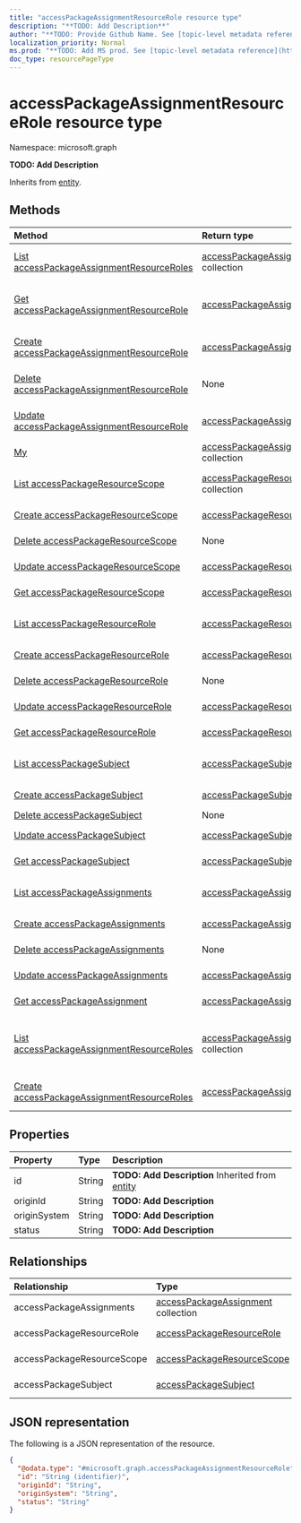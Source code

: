 ```yaml
---
title: "accessPackageAssignmentResourceRole resource type"
description: "**TODO: Add Description**"
author: "**TODO: Provide Github Name. See [topic-level metadata reference](https://msgo.azurewebsites.net/add/document/guidelines/metadata.html#topic-level-metadata)**"
localization_priority: Normal
ms.prod: "**TODO: Add MS prod. See [topic-level metadata reference](https://msgo.azurewebsites.net/add/document/guidelines/metadata.html#topic-level-metadata)**"
doc_type: resourcePageType
---
```


# accessPackageAssignmentResourceRole resource type


Namespace: microsoft.graph

**TODO: Add Description**


Inherits from [entity](../resources/entity.md).

## Methods
|Method|Return type|Description|
|:---|:---|:---|
|[List accessPackageAssignmentResourceRoles](../api/accesspackageassignmentresourcerole-list.md)|[accessPackageAssignmentResourceRole](../resources/accesspackageassignmentresourcerole.md) collection|Get a list of the [accessPackageAssignmentResourceRole](../resources/accesspackageassignmentresourcerole.md) objects and their properties.|
|[Get accessPackageAssignmentResourceRole](../api/accesspackageassignmentresourcerole-get.md)|[accessPackageAssignmentResourceRole](../resources/accesspackageassignmentresourcerole.md)|Read the properties and relationships of an [accessPackageAssignmentResourceRole](../resources/accesspackageassignmentresourcerole.md) object.|
|[Create accessPackageAssignmentResourceRole](../api/accesspackageassignmentresourcerole-post-accesspackageassignmentresourceroles.md)|[accessPackageAssignmentResourceRole](../resources/accesspackageassignmentresourcerole.md)|Create a new [accessPackageAssignmentResourceRole](../resources/accesspackageassignmentresourcerole.md) object.|
|[Delete accessPackageAssignmentResourceRole](../api/accesspackageassignmentresourcerole-delete.md)|None|Deletes an [accessPackageAssignmentResourceRole](../resources/accesspackageassignmentresourcerole.md) object.|
|[Update accessPackageAssignmentResourceRole](../api/accesspackageassignmentresourcerole-update.md)|[accessPackageAssignmentResourceRole](../resources/accesspackageassignmentresourcerole.md)|Update the properties of an [accessPackageAssignmentResourceRole](../resources/accesspackageassignmentresourcerole.md) object.|
|[My](../api/accesspackageassignmentresourcerole-my.md)|[accessPackageAssignmentResourceRole](../resources/accesspackageassignmentresourcerole.md) collection|**TODO: Add Description**|
|[List accessPackageResourceScope](../api/accesspackageassignmentresourcerole-list-accesspackageresourcescope.md)|[accessPackageResourceScope](../resources/accesspackageresourcescope.md) collection|Get the accessPackageResourceScopes from the accessPackageResourceScope navigation property.|
|[Create accessPackageResourceScope](../api/accesspackageassignmentresourcerole-post-accesspackageresourcescope.md)|[accessPackageResourceScope](../resources/accesspackageresourcescope.md)|Create a new accessPackageResourceScope object.|
|[Delete accessPackageResourceScope](../api/accesspackageassignmentresourcerole-delete-accesspackageresourcescope.md)|None|Delete an [accessPackageResourceScope](../resources/accesspackageresourcescope.md) object.|
|[Update accessPackageResourceScope](../api/accesspackageassignmentresourcerole-update-accesspackageresourcescope.md)|[accessPackageResourceScope](../resources/accesspackageresourcescope.md)|Update the properties of an accessPackageResourceScope object.|
|[Get accessPackageResourceScope](../api/accesspackageresourcescope-get.md)|[accessPackageResourceScope](../resources/accesspackageresourcescope.md)|Read the properties and relationships of an [accessPackageResourceScope](../resources/accesspackageresourcescope.md) object.|
|[List accessPackageResourceRole](../api/accesspackageassignmentresourcerole-list-accesspackageresourcerole.md)|[accessPackageResourceRole](../resources/accesspackageresourcerole.md) collection|Get the accessPackageResourceRoles from the accessPackageResourceRole navigation property.|
|[Create accessPackageResourceRole](../api/accesspackageassignmentresourcerole-post-accesspackageresourcerole.md)|[accessPackageResourceRole](../resources/accesspackageresourcerole.md)|Create a new accessPackageResourceRole object.|
|[Delete accessPackageResourceRole](../api/accesspackageassignmentresourcerole-delete-accesspackageresourcerole.md)|None|Delete an [accessPackageResourceRole](../resources/accesspackageresourcerole.md) object.|
|[Update accessPackageResourceRole](../api/accesspackageassignmentresourcerole-update-accesspackageresourcerole.md)|[accessPackageResourceRole](../resources/accesspackageresourcerole.md)|Update the properties of an accessPackageResourceRole object.|
|[Get accessPackageResourceRole](../api/accesspackageresourcerole-get.md)|[accessPackageResourceRole](../resources/accesspackageresourcerole.md)|Read the properties and relationships of an [accessPackageResourceRole](../resources/accesspackageresourcerole.md) object.|
|[List accessPackageSubject](../api/accesspackageassignmentresourcerole-list-accesspackagesubject.md)|[accessPackageSubject](../resources/accesspackagesubject.md) collection|Get the accessPackageSubjects from the accessPackageSubject navigation property.|
|[Create accessPackageSubject](../api/accesspackageassignmentresourcerole-post-accesspackagesubject.md)|[accessPackageSubject](../resources/accesspackagesubject.md)|Create a new accessPackageSubject object.|
|[Delete accessPackageSubject](../api/accesspackageassignmentresourcerole-delete-accesspackagesubject.md)|None|Delete an [accessPackageSubject](../resources/accesspackagesubject.md) object.|
|[Update accessPackageSubject](../api/accesspackageassignmentresourcerole-update-accesspackagesubject.md)|[accessPackageSubject](../resources/accesspackagesubject.md)|Update the properties of an accessPackageSubject object.|
|[Get accessPackageSubject](../api/accesspackagesubject-get.md)|[accessPackageSubject](../resources/accesspackagesubject.md)|Read the properties and relationships of an [accessPackageSubject](../resources/accesspackagesubject.md) object.|
|[List accessPackageAssignments](../api/accesspackageassignmentresourcerole-list-accesspackageassignments.md)|[accessPackageAssignment](../resources/accesspackageassignment.md) collection|Get the accessPackageAssignments from the accessPackageAssignments navigation property.|
|[Create accessPackageAssignments](../api/accesspackageassignmentresourcerole-post-accesspackageassignments.md)|[accessPackageAssignment](../resources/accesspackageassignment.md)|Create a new accessPackageAssignments object.|
|[Delete accessPackageAssignments](../api/accesspackageassignmentresourcerole-delete-accesspackageassignments.md)|None|Delete an [accessPackageAssignment](../resources/accesspackageassignment.md) object.|
|[Update accessPackageAssignments](../api/accesspackageassignmentresourcerole-update-accesspackageassignments.md)|[accessPackageAssignment](../resources/accesspackageassignment.md)|Update the properties of an accessPackageAssignments object.|
|[Get accessPackageAssignment](../api/accesspackageassignment-get.md)|[accessPackageAssignment](../resources/accesspackageassignment.md)|Read the properties and relationships of an [accessPackageAssignment](../resources/accesspackageassignment.md) object.|
|[List accessPackageAssignmentResourceRoles](../api/accesspackageassignment-list-accesspackageassignmentresourceroles.md)|[accessPackageAssignmentResourceRole](../resources/accesspackageassignmentresourcerole.md) collection|Get the accessPackageAssignmentResourceRoles from the accessPackageAssignmentResourceRoles navigation property.|
|[Create accessPackageAssignmentResourceRoles](../api/accesspackageassignment-post-accesspackageassignmentresourceroles.md)|[accessPackageAssignmentResourceRole](../resources/accesspackageassignmentresourcerole.md)|Create a new accessPackageAssignmentResourceRoles object.|

## Properties
|Property|Type|Description|
|:---|:---|:---|
|id|String|**TODO: Add Description** Inherited from [entity](../resources/entity.md)|
|originId|String|**TODO: Add Description**|
|originSystem|String|**TODO: Add Description**|
|status|String|**TODO: Add Description**|

## Relationships
|Relationship|Type|Description|
|:---|:---|:---|
|accessPackageAssignments|[accessPackageAssignment](../resources/accesspackageassignment.md) collection|**TODO: Add Description**|
|accessPackageResourceRole|[accessPackageResourceRole](../resources/accesspackageresourcerole.md)|**TODO: Add Description**|
|accessPackageResourceScope|[accessPackageResourceScope](../resources/accesspackageresourcescope.md)|**TODO: Add Description**|
|accessPackageSubject|[accessPackageSubject](../resources/accesspackagesubject.md)|**TODO: Add Description**|

## JSON representation
The following is a JSON representation of the resource.
<!-- {
  "blockType": "resource",
  "keyProperty": "id",
  "@odata.type": "microsoft.graph.accessPackageAssignmentResourceRole",
  "baseType": "microsoft.graph.entity",
  "openType": false
}
-->
``` json
{
  "@odata.type": "#microsoft.graph.accessPackageAssignmentResourceRole",
  "id": "String (identifier)",
  "originId": "String",
  "originSystem": "String",
  "status": "String"
}
```

